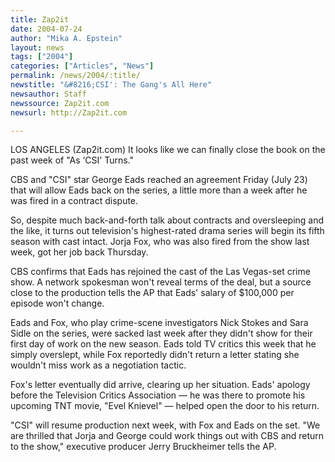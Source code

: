 ```yaml
---
title: Zap2it
date: 2004-07-24
author: "Mika A. Epstein"
layout: news
tags: ["2004"]
categories: ["Articles", "News"]
permalink: /news/2004/:title/
newstitle: "&#8216;CSI': The Gang's All Here"
newsauthor: Staff  
newssource: Zap2it.com  
newsurl: http://Zap2it.com  

---
```


LOS ANGELES (Zap2it.com) It looks like we can finally close the book on the past week of "As &#8216;CSI' Turns."

CBS and "CSI" star George Eads reached an agreement Friday (July 23) that will allow Eads back on the series, a little more than a week after he was fired in a contract dispute.

So, despite much back-and-forth talk about contracts and oversleeping and the like, it turns out television's highest-rated drama series will begin its fifth season with cast intact. Jorja Fox, who was also fired from the show last week, got her job back Thursday.

CBS confirms that Eads has rejoined the cast of the Las Vegas-set crime show. A network spokesman won't reveal terms of the deal, but a source close to the production tells the AP that Eads' salary of $100,000 per episode won't change.

Eads and Fox, who play crime-scene investigators Nick Stokes and Sara Sidle on the series, were sacked last week after they didn't show for their first day of work on the new season. Eads told TV critics this week that he simply overslept, while Fox reportedly didn't return a letter stating she wouldn't miss work as a negotiation tactic.

Fox's letter eventually did arrive, clearing up her situation. Eads' apology before the Television Critics Association &#8212; he was there to promote his upcoming TNT movie, "Evel Knievel" &#8212; helped open the door to his return.

"CSI" will resume production next week, with Fox and Eads on the set. "We are thrilled that Jorja and George could work things out with CBS and return to the show," executive producer Jerry Bruckheimer tells the AP.

